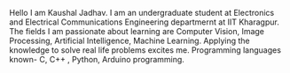 Hello I am Kaushal Jadhav. I am an undergraduate student at Electronics and Electrical Communications Engineering departmernt at IIT Kharagpur.
The fields I am passionate about learning are Computer Vision, Image Processing, Artificial Intelligence, Machine Learning. Applying the knowledge to solve real life problems excites me. 
Programming languages known- C, C++ , Python, Arduino programming.

